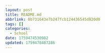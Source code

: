 ```yaml
---
layout: post
title: README.md
abbrlink: 0b731643e7b247fcb124436545d820d0
tags: []
categories:
  - School
date: 1759474530982
updated: 1759478487286
---
```

